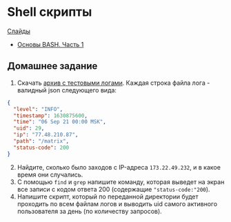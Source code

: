 # Shell скрипты

[Слайды](https://dbeliakov.github.io/mipt-industrial-programming/lectures/02/lecture.slide.html)

* [Основы BASH. Часть 1](https://habr.com/ru/post/47163/)

## Домашнее задание

1. Скачать [архив с тестовыми логами](https://disk.yandex.ru/d/FzLMwuyjSLrbjg). Каждая строка файла лога - валидный json следующего вида:
```json
{
  "level": "INFO",
  "timestamp": 1630875600,
  "time": "06 Sep 21 00:00 MSK",
  "uid": 29,
  "ip": "77.48.210.87",
  "path": "/matrix",
  "status-code": 200
}
```
2. Найдите, сколько было заходов с IP-адреса `173.22.49.232`, и в какое время они случались.
3. С помощью `find` и `grep` напишите команду, которая выведет на экран все записи с кодом ответа 200 (содержащие `"status-code:"200`).
4. Напишите скрипт, который по переданной директории будет проходить по всем файлам логов и выводить uid самого активного пользователя за день (по количеству запросов).